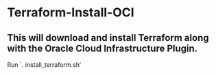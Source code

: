 # Terraform-Install-OCI

## This will download and install Terraform along with the Oracle Cloud Infrastructure Plugin.

Run `. install_terraform.sh’
